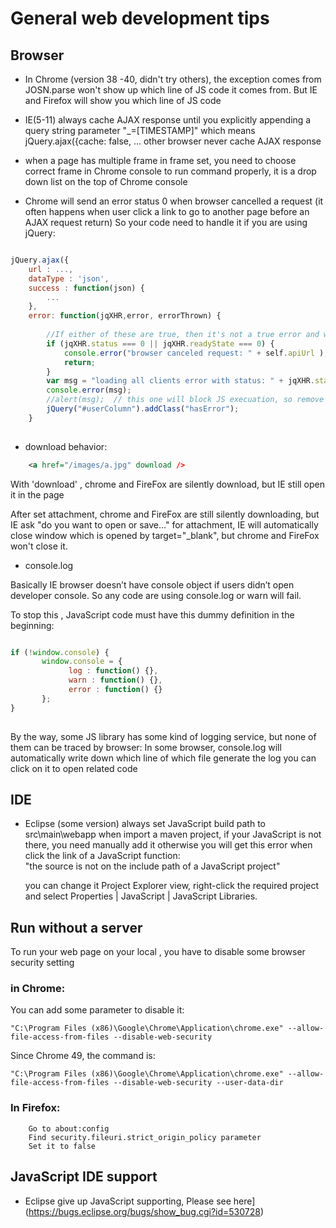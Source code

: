 # General web development tips

## Browser

 - In Chrome (version 38 -40, didn't try others), the exception comes from JOSN.parse won't show up which line of JS code it comes from.
But IE and Firefox will show you which line of JS code

 - IE(5-11) always cache AJAX response until you explicitly appending a query string parameter "_=[TIMESTAMP]"
 which means jQuery.ajax({cache: false, ... 
 other browser never cache  AJAX response

 - when a page has multiple frame in frame set, you need to choose correct frame in Chrome console to run command properly,
 it is a drop down list on the top of Chrome console

 - Chrome will send an error status 0 when browser cancelled a request
(it often happens when user click a link to go to another page before an AJAX request return)
So your code need to handle it if you are using jQuery:
```javascript

jQuery.ajax({
	url : ...,
	dataType : 'json',
	success : function(json) {
		...
	},
	error: function(jqXHR,error, errorThrown) {
		
		//If either of these are true, then it's not a true error and we don't care
		if (jqXHR.status === 0 || jqXHR.readyState === 0) {
			console.error("browser canceled request: " + self.apiUrl );
			return;
		}
		var msg = "loading all clients error with status: " + jqXHR.status;
		console.error(msg);
		//alert(msg);  // this one will block JS execuation, so remove it
		jQuery("#userColumn").addClass("hasError");
	}
		
```		

 - download behavior:
```xml
	<a href="/images/a.jpg" download />
```
 
 With 'download' , chrome and FireFox are silently download,  but IE still open it in the page

 After set attachment, chrome and FireFox are still silently downloading, but IE ask "do you want to open or save..."
 for attachment, IE will automatically close window which is opened by target="_blank", but chrome and FireFox won't close it.

 - console.log
    
Basically IE browser doesn’t have console object if users didn’t open developer console.
So any code are using console.log or warn will fail.

To stop this , JavaScript code must have this dummy definition in the beginning:
```javascript

if (!window.console) {
	   window.console = {
			 log : function() {},
			 warn : function() {},
			 error : function() {}
	   };
}
	
```	

By the way, some JS library has some kind of logging service, but none of them can be traced by browser: 
In some browser, console.log will automatically write down which line of which file generate the log
you can click on it to open related code

## IDE
 - Eclipse (some version) always set JavaScript build path to src\main\webapp when import a maven project, 
     if your JavaScript is not there, you need manually add it 
     otherwise you will get this error when click the link of  a JavaScript function:     
       "the source is not on the include path of a JavaScript project"
       
     you can change it Project Explorer view, right-click the required project and select Properties | JavaScript | JavaScript Libraries.



##  Run without a server

 To run your web page on your local , you have to disable some browser security setting
###   in Chrome: 
You can add some parameter to disable it: 
```shell
"C:\Program Files (x86)\Google\Chrome\Application\chrome.exe" --allow-file-access-from-files --disable-web-security
```    
Since Chrome 49, the command is:
```shell
"C:\Program Files (x86)\Google\Chrome\Application\chrome.exe" --allow-file-access-from-files --disable-web-security --user-data-dir
```
### In Firefox: 
        Go to about:config
        Find security.fileuri.strict_origin_policy parameter
        Set it to false
             
## JavaScript IDE support			 
- Eclipse give up JavaScript supporting, Please see here](https://bugs.eclipse.org/bugs/show_bug.cgi?id=530728) 	 
